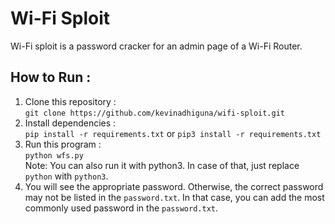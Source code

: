 # Wi-Fi Sploit

Wi-Fi sploit is a password cracker for an admin page of a Wi-Fi Router.

## How to Run :
1. Clone this repository :<br />
`git clone https://github.com/kevinadhiguna/wifi-sploit.git`
2. Install dependencies :<br />
`pip install -r requirements.txt` or `pip3 install -r requirements.txt`
3. Run this program :<br />
`python wfs.py`<br/>
Note: You can also run it with python3. In case of that, just replace `python` with `python3`.
4. You will see the appropriate password. Otherwise, the correct password may not be listed in the `password.txt`. In that case, you can add the most commonly used password in the `password.txt`.
